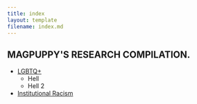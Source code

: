 ```yaml
---
title: index
layout: template
filename: index.md
---
```


## MAGPUPPY'S RESEARCH COMPILATION.

- [LGBTQ+](lgbtq.md)
  - Hell
  - Hell 2
- [Institutional Racism](institutionalracism.md)
